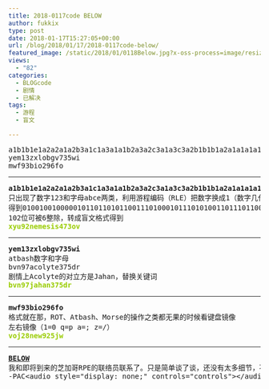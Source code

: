 ```yaml
---
title: 2018-0117code BELOW
author: fukkix
type: post
date: 2018-01-17T15:27:05+00:00
url: /blog/2018/01/17/2018-0117code-below/
featured_image: /static/2018/01/0118Below.jpg?x-oss-process=image/resize,m_fill,w_700,h_220
views:
  - "82"
categories:
  - BLOGcode
  - 剧情
  - 已解决
tags:
  - 游程
  - 盲文

---
```

<pre>a1b1b1e1a2a2a1a2b3a1c1a3a1a1b2a3a2c3a1a3c3a2b1b1b1a2a1a1a1a1c2a
yem13zxlobgv735wi
mwf93bio296fo<!--more--></pre>

* * *

<pre><strong>a1b1b1e1a2a2a1a2b3a1c1a3a1a1b2a3a2c3a1a3c3a2b1b1b1a2a1a1a1a1c2a</strong>
只出现了数字123和字母abce两类，利用游程编码（RLE）把数字换成1（数字几代表几个1），字母换成0（a是一个0，b是2个以此类推）
得到010010010000010110110101100111010001011101010011011101100011101011100011101100100100101101010101000110
102位可被6整除，转成盲文格式得到
<span style="color: #99cc00;"><strong>xyu92nemesis473ov</strong></span></pre>

* * *

<pre><strong>yem13zxlobgv735wi
</strong>atbash数字和字母
bvn97acolyte375dr
剧情上Acolyte的对立方是Jahan，替换关键词<strong>
<span style="color: #99cc00;">bvn97jahan375dr</span></strong></pre>

* * *

<pre><strong>mwf93bio296fo
</strong>格式就在那，ROT、Atbash、Morse的操作之类都无果的时候看键盘镜像
左右镜像（1=0 q=p a=; z=/）<strong>
<span style="color: #99cc00;">voj28new925jw</span>
</strong></pre>

* * *

<pre><strong><a href="http://investigate.ingress.com/2018/01/17/below/">BELOW
</a></strong>我和即将到来的芝加哥RPE的联络员联系了。只是简单谈了谈，还没有太多细节，不过她提到在芝加哥迷人的历史之下隐藏了许多秘密……其中一些从未被发现。
-PAC&lt;audio style="display: none;" controls="controls">&lt;/audio></pre>

<audio style="display: none;" controls="controls"></audio>